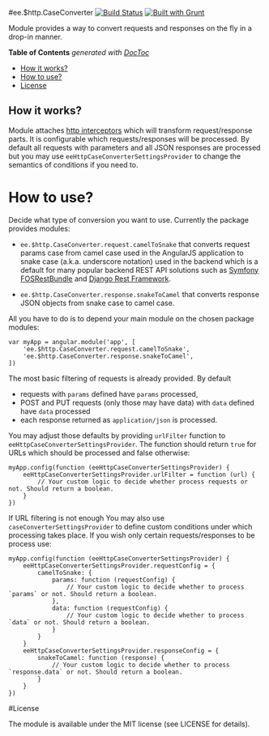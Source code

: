 #ee.$http.CaseConverter [![Build Status](https://travis-ci.org/EE/angular-http-case-converter.png?branch=master)](https://travis-ci.org/EE/angular-http-case-converter) [![Built with Grunt](https://cdn.gruntjs.com/builtwith.png)](http://gruntjs.com/)

Module provides a way to convert requests and responses on the fly in a drop-in manner.

<!-- START doctoc generated TOC please keep comment here to allow auto update -->
<!-- DON'T EDIT THIS SECTION, INSTEAD RE-RUN doctoc TO UPDATE -->
**Table of Contents**  *generated with [DocToc](http://doctoc.herokuapp.com/)*

  - [How it works?](#how-it-works)
- [How to use?](#how-to-use)
- [License](#license)

<!-- END doctoc generated TOC please keep comment here to allow auto update -->

## How it works?

Module attaches [http interceptors](https://docs.angularjs.org/api/ng/service/$http#interceptors) which will transform 
request/response parts. It is configurable which requests/responses will be processed. By default all requests with 
parameters and all JSON responses are processed but you may use `eeHttpCaseConverterSettingsProvider` to change the 
semantics of conditions if you need to.

# How to use?

Decide what type of conversion you want to use. Currently the package provides modules:

- `ee.$http.CaseConverter.request.camelToSnake` that converts request params case from camel case used in the
  AngularJS application to snake case (a.k.a. underscore notation) used in the backend which is a default for many 
  popular backend REST API solutions such as [Symfony](http://symfony.com) 
  [FOSRestBundle](https://github.com/FriendsOfSymfony/FOSRestBundle) and 
  [Django Rest Framework](http://www.django-rest-framework.org/).
  
- `ee.$http.CaseConverter.response.snakeToCamel` that converts response JSON objects from snake case to camel case.

All you have to do is to depend your main module on the chosen package modules:

    var myApp = angular.module('app', [
        'ee.$http.CaseConverter.request.camelToSnake',
        'ee.$http.CaseConverter.response.snakeToCamel',
    ])

The most basic filtering of requests is already provided. By default 

* requests with `params` defined have `params` processed,
* POST and PUT requests (only those may have data) with `data` defined have `data` processed 
* each response returned as `application/json` is processed.

You may adjust those defaults by providing `urlFilter` function to `eeHttpCaseConverterSettingsProvider`. The function 
should return `true` for URLs which should be processed and false otherwise:

    myApp.config(function (eeHttpCaseConverterSettingsProvider) {
        eeHttpCaseConverterSettingsProvider.urlFilter = function (url) {
            // Your custom logic to decide whether process requests or not. Should return a boolean.
        }
    })
    
If URL filtering is not enough You may also use `caseConverterSettingsProvider` to define custom conditions under which 
processing takes place. If you wish only certain requests/responses to be process use:


    myApp.config(function (eeHttpCaseConverterSettingsProvider) {
        eeHttpCaseConverterSettingsProvider.requestConfig = {
            camelToSnake: {
                params: function (requestConfig) {
                    // Your custom logic to decide whether to process `params` or not. Should return a boolean.
                },
                data: function (requestConfig) {
                    // Your custom logic to decide whether to process `data` or not. Should return a boolean.
                }
            }
        }
        eeHttpCaseConverterSettingsProvider.responseConfig = {
            snakeToCamel: function (response) {
                // Your custom logic to decide whether to process `response.data` or not. Should return a boolean.
            }
        }
    })


#License

The module is available under the MIT license (see LICENSE for details).
